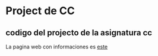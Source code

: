 # Project de CC

## codigo del projecto de la asignatura cc

La pagina web con informaciones es [este]( https://valtl.github.io/cc-Master)
